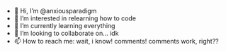 - 👋 Hi, I’m @anxiousparadigm
- 👀 I’m interested in relearning how to code
- 🌱 I’m currently learning everything
- 💞️ I’m looking to collaborate on... idk
- 📫 How to reach me: wait, i know! comments! comments work, right??

<!---
anxiousparadigm/anxiousparadigm is a ✨ special ✨ repository because its `README.md` (this file) appears on your GitHub profile.
You can click the Preview link to take a look at your changes.
--->
